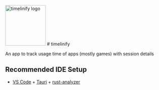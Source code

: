 <img src="https://github.com/graffitt/timelinify/blob/main/assets/icon.ico" width="128px" height="128px" alt="timelinify logo">
# timelinify

An app to track usage time of apps (mostly games) with session details

## Recommended IDE Setup

- [VS Code](https://code.visualstudio.com/) + [Tauri](https://marketplace.visualstudio.com/items?itemName=tauri-apps.tauri-vscode) + [rust-analyzer](https://marketplace.visualstudio.com/items?itemName=rust-lang.rust-analyzer)
